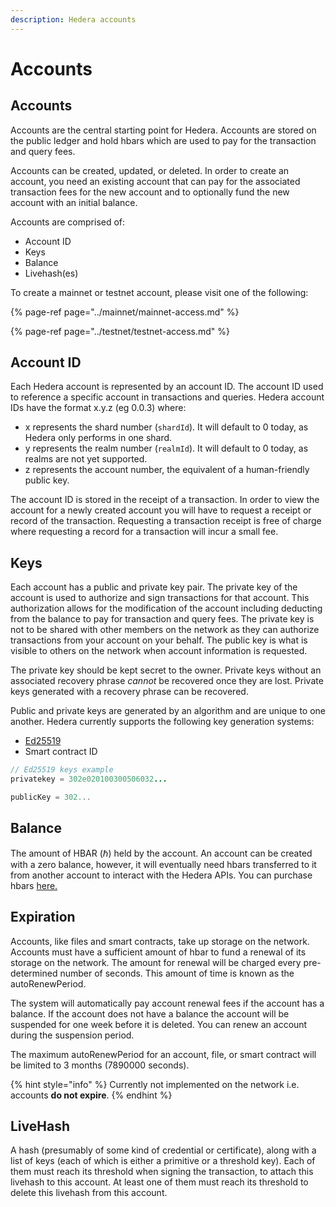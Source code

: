 ```yaml
---
description: Hedera accounts
---
```


# Accounts

## Accounts

Accounts are the central starting point for Hedera. Accounts are stored on the public ledger and hold hbars which are used to pay for the transaction and query fees.

Accounts can be created, updated, or deleted. In order to create an account, you need an existing account that can pay for the associated transaction fees for the new account and to optionally fund the new account with an initial balance.

Accounts are comprised of:

* Account ID
* Keys
* Balance
* Livehash\(es\)

To create a mainnet or testnet account, please visit one of the following:

{% page-ref page="../mainnet/mainnet-access.md" %}

{% page-ref page="../testnet/testnet-access.md" %}

## Account ID

Each Hedera account is represented by an account ID. The account ID used to reference a specific account in transactions and queries. Hedera account IDs have the format x.y.z \(eg 0.0.3\) where:

* x represents the shard number \(`shardId`\). It will default to 0 today, as Hedera only performs in one shard.
* y represents the realm number \(`realmId`\). It will default to 0 today, as realms are not yet supported.
* z represents the account number, the equivalent of a human-friendly public key.

The account ID is stored in the receipt of a transaction. In order to view the account for a newly created account you will have to request a receipt or record of the transaction. Requesting a transaction receipt is free of charge where requesting a record for a transaction will incur a small fee.

## Keys

Each account has a public and private key pair. The private key of the account is used to authorize and sign transactions for that account. This authorization allows for the modification of the account including deducting from the balance to pay for transaction and query fees. The private key is not to be shared with other members on the network as they can authorize transactions from your account on your behalf. The public key is what is visible to others on the network when account information is requested.

The private key should be kept secret to the owner. Private keys without an associated recovery phrase _cannot_ be recovered once they are lost. Private keys generated with a recovery phrase can be recovered.

Public and private keys are generated by an algorithm and are unique to one another. Hedera currently supports the following key generation systems:

* [Ed25519](https://ed25519.cr.yp.to/index.html)
* Smart contract ID

```java
// Ed25519 keys example
privatekey = 302e020100300506032...

publicKey = 302...
```

## Balance

The amount of HBAR \(ℏ\) held by the account. An account can be created with a zero balance, however, it will eventually need hbars transferred to it from another account to interact with the Hedera APIs. You can purchase hbars [here.](https://www.hedera.com/buying-guide)

## Expiration

Accounts, like files and smart contracts, take up storage on the network. Accounts must have a sufficient amount of hbar to fund a renewal of its storage on the network. The amount for renewal will be charged every pre-determined number of seconds. This amount of time is known as the autoRenewPeriod.

The system will automatically pay account renewal fees if the account has a balance. If the account does not have a balance the account will be suspended for one week before it is deleted. You can renew an account during the suspension period.

The maximum autoRenewPeriod for an account, file, or smart contract will be limited to 3 months \(7890000 seconds\).

{% hint style="info" %}
Currently not implemented on the network i.e. accounts **do not expire**.
{% endhint %}

## LiveHash

A hash \(presumably of some kind of credential or certificate\), along with a list of keys \(each of which is either a primitive or a threshold key\). Each of them must reach its threshold when signing the transaction, to attach this livehash to this account. At least one of them must reach its threshold to delete this livehash from this account.

